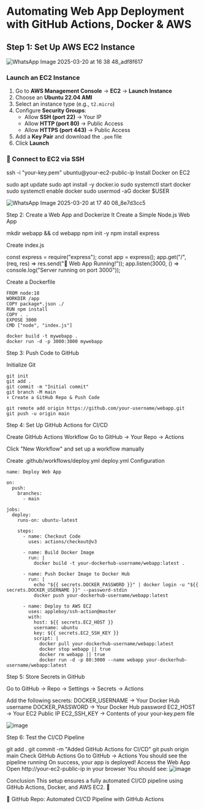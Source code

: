 #  Automating Web App Deployment with GitHub Actions, Docker & AWS  

## Step 1: Set Up AWS EC2 Instance  

![WhatsApp Image 2025-03-20 at 16 38 48_adf8f617](https://github.com/user-attachments/assets/223c5caa-50cb-4ec7-ba6a-6f7cdf6f78f9)


###  Launch an EC2 Instance  
1. Go to **AWS Management Console** → **EC2** → **Launch Instance**  
2. Choose an **Ubuntu 22.04 AMI**  
3. Select an instance type (e.g., `t2.micro`)  
4. Configure **Security Groups**:  
   - Allow **SSH (port 22)** → Your IP  
   - Allow **HTTP (port 80)** → Public Access  
   - Allow **HTTPS (port 443)** → Public Access  
5. Add a **Key Pair** and download the `.pem` file  
6. Click **Launch**  

### 🔗 Connect to EC2 via SSH  

ssh -i "your-key.pem" ubuntu@your-ec2-public-ip
Install Docker on EC2

sudo apt update
sudo apt install -y docker.io
sudo systemctl start docker
sudo systemctl enable docker
sudo usermod -aG docker $USER

![WhatsApp Image 2025-03-20 at 17 40 08_8e7d3cc5](https://github.com/user-attachments/assets/7ee38585-3bcf-4135-ac38-e54c957baeca)


Step 2: Create a Web App and Dockerize It
 Create a Simple Node.js Web App

mkdir webapp && cd webapp
npm init -y
npm install express

 Create index.js

const express = require("express");
const app = express();
app.get("/", (req, res) => res.send("🚀 Web App Running!"));
app.listen(3000, () => console.log("Server running on port 3000"));

 Create a Dockerfile
 
```
FROM node:18
WORKDIR /app
COPY package*.json ./
RUN npm install
COPY . .
EXPOSE 3000
CMD ["node", "index.js"]
```

```
docker build -t mywebapp .
docker run -d -p 3000:3000 mywebapp
```
Step 3: Push Code to GitHub

 Initialize Git
```
git init
git add .
git commit -m "Initial commit"
git branch -M main
⬆ Create a GitHub Repo & Push Code
```
```
git remote add origin https://github.com/your-username/webapp.git
git push -u origin main
```


Step 4: Set Up GitHub Actions for CI/CD

 Create GitHub Actions Workflow
Go to GitHub → Your Repo → Actions

Click "New Workflow" and set up a workflow manually

Create .github/workflows/deploy.yml
 deploy.yml Configuration
```
name: Deploy Web App

on:
  push:
    branches:
      - main

jobs:
  deploy:
    runs-on: ubuntu-latest
    
    steps:
      - name: Checkout Code
        uses: actions/checkout@v3

      - name: Build Docker Image
        run: |
          docker build -t your-dockerhub-username/webapp:latest .

      - name: Push Docker Image to Docker Hub
        run: |
          echo "${{ secrets.DOCKER_PASSWORD }}" | docker login -u "${{ secrets.DOCKER_USERNAME }}" --password-stdin
          docker push your-dockerhub-username/webapp:latest

      - name: Deploy to AWS EC2
        uses: appleboy/ssh-action@master
        with:
          host: ${{ secrets.EC2_HOST }}
          username: ubuntu
          key: ${{ secrets.EC2_SSH_KEY }}
          script: |
            docker pull your-dockerhub-username/webapp:latest
            docker stop webapp || true
            docker rm webapp || true
            docker run -d -p 80:3000 --name webapp your-dockerhub-username/webapp:latest
```
            
Step 5: Store Secrets in GitHub

Go to GitHub → Repo → Settings → Secrets → Actions

Add the following secrets:
DOCKER_USERNAME → Your Docker Hub username
DOCKER_PASSWORD → Your Docker Hub password
EC2_HOST → Your EC2 Public IP
EC2_SSH_KEY → Contents of your your-key.pem file

![image](https://github.com/user-attachments/assets/af387804-00c9-45d8-9dba-a511ba1e477c)


Step 6: Test the CI/CD Pipeline

git add .
git commit -m "Added GitHub Actions for CI/CD"
git push origin main
Check GitHub Actions
Go to GitHub → Actions
You should see the pipeline running
On success, your app is deployed!
 Access the Web App
Open http://your-ec2-public-ip in your browser
You should see:
![image](https://github.com/user-attachments/assets/c89c67ab-77b0-4f18-9686-1f5a5b7cf16f)


 Conclusion
This setup ensures a fully automated CI/CD pipeline using GitHub Actions, Docker, and AWS EC2. 🚀

🔗 GitHub Repo: Automated CI/CD Pipeline with GitHub Actions
